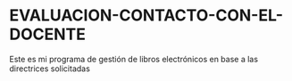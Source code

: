 # EVALUACION-CONTACTO-CON-EL-DOCENTE
Este es mi programa de gestión de libros electrónicos en base a las directrices solicitadas 

